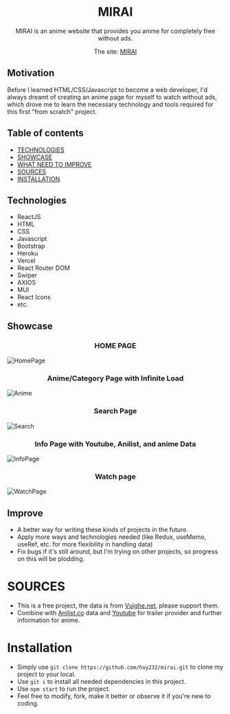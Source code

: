 <div style="text-align: center;">
<h1>MIRAI</h1>
MIRAI is an anime website that provides you anime for completely free without ads.

The site: [MIRAI](https://mirai-huy8856.vercel.app/)
</div>
<h2>Motivation</h2>
Before I learned HTML/CSS/Javascript to become a web developer, I'd always dreamt of creating an anime page for myself to watch without ads, which drove me to learn the necessary technology and tools required for this first "from scratch" project.

## Table of contents
- [TECHNOLOGIES](#technologies)
- [SHOWCASE](#showcase)
- [WHAT NEED TO IMPROVE](#improve)
- [SOURCES](#sources)
- [INSTALLATION](#installation)

## Technologies
- ReactJS
- HTML
- CSS
- Javascript
- Bootstrap
- Heroku
- Vercel
- React Router DOM
- Swiper
- AXIOS
- MUI
- React Icons
- etc.

## Showcase
<div style="text-align: center;">
<h3>HOME PAGE</h3>
</div>

![HomePage](./public/gif/HomePage.gif)
<div style="text-align: center;">
<h3>Anime/Category Page with Infinite Load</h3>
</div>

![Anime](./public/gif/Anime.gif)
<div style="text-align: center;">
<h3>Search Page</h3>
</div>

![Search](https://i.imgur.com/qxvCQzv.gif)
<div style="text-align: center;">
<h3>Info Page with Youtube, Anilist, and anime Data</h3>
</div>

![InfoPage](./public/gif/Info.gif)
<div style="text-align: center;">
<h3>Watch page</h3>
</div>

![WatchPage](./public/gif/Watch.gif)



## Improve
- A better way for writing these kinds of projects in the future.
- Apply more ways and technologies needed (like Redux, useMemo, useRef, etc. for more flexibility in handling data)
- Fix bugs if it's still around, but I'm trying on other projects, so progress on this will be plodding.

# SOURCES
- This is a free project, the data is from [Vuighe.net](https://vuighe.net/), please support them.
- Combine with [Anilist.co](https://anilist.co/) data and [Youtube](https://www.youtube.com/) for trailer provider and further information for anime.

# Installation
- Simply use `git clone https://github.com/huy232/mirai.git` to clone my project to your local.
- Use `git i` to install all needed dependencies in this project.
- Use `npm start` to run the project.
- Feel free to modify, fork, make it better or observe it if you're new to coding.